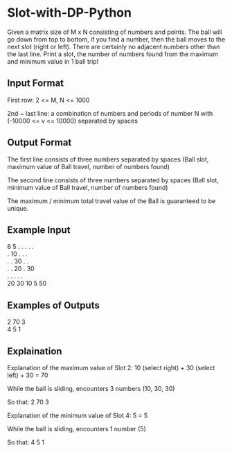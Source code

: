 # Slot-with-DP-Python
Given a matrix size of M x N consisting of numbers and points. The ball will go down from top to bottom, if you find a number, then the ball moves to the next slot (right or left). There are certainly no adjacent numbers other than the last line. Print a slot, the number of numbers found from the maximum and minimum value in 1 ball trip!

## Input Format

First row: 2 <= M, N <= 1000

2nd ~ last line: a combination of numbers and periods of number N with (-10000 <= v <= 10000) separated by spaces


## Output Format

The first line consists of three numbers separated by spaces (Ball slot, maximum value of Ball travel, number of numbers found)

The second line consists of three numbers separated by spaces (Ball slot, minimum value of Ball travel, number of numbers found)

The maximum / minimum total travel value of the Ball is guaranteed to be unique.

## Example Input

6 5
. . . . .  
. 10 . . .  
. . 30 . .  
. . 20 . 30  
. . . . .  
20 30 10 5 50  

## Examples of Outputs

2 70 3  
4 5 1

## Explaination

Explanation of the maximum value of
Slot 2: 10 (select right) + 30 (select left) + 30 = 70

While the ball is sliding, encounters 3 numbers (10, 30, 30)

So that: 2 70 3


Explanation of the minimum value of
Slot 4: 5 = 5

While the ball is sliding, encounters 1 number (5)

So that: 4 5 1
